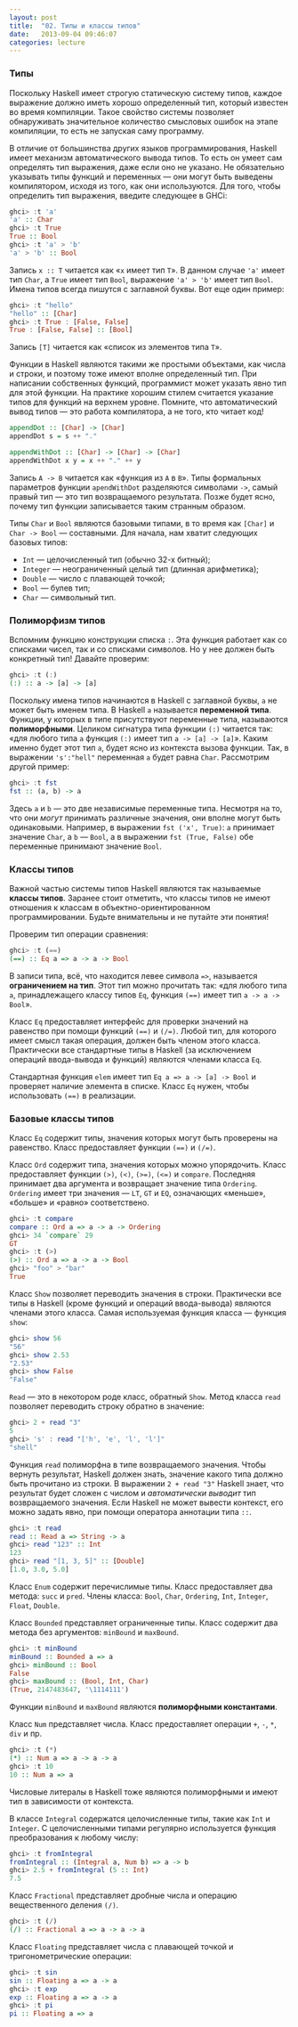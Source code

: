```yaml
---
layout: post
title:  "02. Типы и классы типов"
date:   2013-09-04 09:46:07
categories: lecture
---
```


### Типы

Поскольку Haskell имеет строгую статическую систему типов, каждое выражение должно иметь хорошо определенный
тип, который известен во время компиляции. Такое свойство системы позволяет обнаруживать значительное количество
смысловых ошибок на этапе компиляции, то есть не запуская саму программу.

В отличие от большинства других языков программирования, Haskell имеет механизм автоматического вывода типов.
То есть он умеет сам определять тип выражения, даже если оно не указано. Не обязательно указывать типы функций
и переменных — они могут быть выведены компилятором, исходя из того, как они используются. Для того, чтобы определить
тип выражения, введите следующее в GHCi:

```haskell
ghci> :t 'a'
'a' :: Char
ghci> :t True
True :: Bool
ghci> :t 'a' > 'b'
'a' > 'b' :: Bool
```

Запись `x :: T` читается как «`x` имеет тип `T`». В данном случае `'a'` имеет тип `Char`, a `True` имеет тип `Bool`,
выражение `'a' > 'b'` имеет тип `Bool`. Имена типов всегда пишутся с заглавной буквы. Вот еще один пример:

```haskell
ghci> :t "hello"
"hello" :: [Char]
ghci> :t True : [False, False]
True : [False, False] :: [Bool]
```

Запись `[T]` читается как «список из элементов типа `T`».

Функции в Haskell являются такими же простыми объектами, как числа и строки, и поэтому тоже имеют вполне определенный тип.
При написании собственных функций, программист может указать явно тип для этой функции. На практике хорошим стилем считается
указание типов для функций на верхнем уровне. Помните, что автоматический вывод типов — это работа компилятора, а не
того, кто читает код!

```haskell
appendDot :: [Char] -> [Char]
appendDot s = s ++ "."

appendWithDot :: [Char] -> [Char] -> [Char]
appendWithDot x y = x ++ "." ++ y
```

Запись `A -> B` читается как «функция из `A` в `B`». Типы формальных параметров функции `apendWithDot` разделяются символами `->`,
самый правый тип — это тип возвращаемого результата. Позже будет ясно, почему тип функции записывается таким странным образом.

Типы `Char` и `Bool` являются базовыми типами, в то время как `[Char]` и `Char -> Bool` — составными.
Для начала, нам хватит следующих базовых типов:

* `Int` — целочисленный тип (обычно 32-х битный);
* `Integer` — неограниченный целый тип (длинная арифметика);
* `Double` — число с плавающей точкой;
* `Bool` — булев тип;
* `Char` — символьный тип.

### Полиморфизм типов

Вспомним функцию конструкции списка `:`. Эта функция работает как со списками чисел, так и со списками символов. Но у нее должен быть
конкретный тип! Давайте проверим:

```haskell
ghci> :t (:)
(:) :: a -> [a] -> [a]
```

Поскольку имена типов начинаются в Haskell с заглавной буквы, `a` не может быть именем типа. В Haskell `a` называется **переменной типа**.
Функции, у которых в типе присутствуют переменные типа, называются **полиморфными**. Целиком сигнатура типа функции `(:)` читается так:
«для любого типа `a` функция `(:)` имеет тип `a -> [a] -> [a]`». Каким именно будет этот тип `a`, будет ясно из контекста вызова функции.
Так, в выражении `'s':"hell"` переменная `a` будет равна `Char`. Рассмотрим другой пример:

```haskell
ghci> :t fst
fst :: (a, b) -> a
```

Здеcь `a` и `b` — это две независимые переменные типа. Несмотря на то, что они *могут* принимать различные значения, они вполне могут
быть одинаковыми. Например, в выражении `fst ('x', True)`: `a` принимает значение `Char`, а `b` — `Bool`, а в выражении
`fst (True, False)` обе переменные принимают значение `Bool`.

### Классы типов

Важной частью системы типов Haskell являются так называемые **классы типов**. Заранее стоит отметить, что классы типов не имеют отношения
к классам в объектно-ориентированном программировании. Будьте внимательны и не путайте эти понятия!

Проверим тип операции сравнения:

```haskell
ghci> :t (==)
(==) :: Eq a => a -> a -> Bool
```

В записи типа, всё, что находится левее символа `=>`, называется **ограничением на тип**. Этот тип можно прочитать так:
«для любого типа `a`, принадлежащего классу типов `Eq`, функция `(==)` имеет тип `a -> a -> Bool`».

Класс `Eq` предоставляет интерфейс для проверки значений на равенство при помощи функций `(==)` и `(/=)`. Любой тип, для которого
имеет смысл такая операция, должен быть членом этого класса. Практически все стандартные типы в Haskell (за исключением операций
ввода-вывода и функций) являются членами класса `Eq`.

Стандартная функция `elem` имеет тип `Eq a => a -> [a] -> Bool` и проверяет наличие элемента в списке. Класс `Eq` нужен, чтобы
использовать `(==)` в реализации.

### Базовые классы типов

Класс `Eq` содержит типы, значения которых могут быть проверены на равенство. Класс предоставляет функции `(==)` и `(/=)`. 

Класс `Ord` содержит типа, значения которых можно упорядочить. Класс предоставляет функции `(>)`, `(<)`, `(>=)`, `(<=)` и
`compare`. Последняя принимает два аргумента и возвращает значение типа `Ordering`. `Ordering` имеет три значения — `LT`, `GT` и `EQ`,
означающих «меньше», «больше» и «равно» соответствено.

```haskell
ghci> :t compare
compare :: Ord a => a -> a -> Ordering
ghci> 34 `compare` 29
GT
ghci> :t (>)
(>) :: Ord a => a -> a -> Bool
ghci> "foo" > "bar"
True
```

Класс `Show` позволяет переводить значения в строки. Практически все типы в Haskell (кроме функций и операций ввода-вывода) являются
членами этого класса. Самая используемая функция класса — функция `show`:

```haskell
ghci> show 56
"56"
ghci> show 2.53
"2.53"
ghci> show False
"False"
```

`Read` — это в некотором роде класс, обратный `Show`. Метод класса `read` позволяет переводить строку обратно в значение:

```haskell
ghci> 2 + read "3"
5
ghci> 's' : read "['h', 'e', 'l', 'l']"
"shell"
```

Функция `read` полиморфна в типе возвращаемого значения. Чтобы вернуть результат, Haskell должен знать, значение какого типа должно быть
прочитано из строки. В выражении `2 + read "3"` Haskell знает, что результат будет сложен с числом и *автоматически выводит* тип возвращаемого
значения. Если Haskell не может вывести контекст, его можно задать явно, при помощи оператора аннотации типа `::`.

```haskell
ghci> :t read
read :: Read a => String -> a
ghci> read "123" :: Int
123
ghci> read "[1, 3, 5]" :: [Double]
[1.0, 3.0, 5.0]
```

Класс `Enum` содержит перечислимые типы. Класс предоставляет два метода: `succ` и `pred`. Члены класса:
`Bool`, `Char`, `Ordering`, `Int`, `Integer`, `Float`, `Double`.

Класс `Bounded` представляет ограниченные типы. Класс содержит два метода без аргументов: `minBound` и `maxBound`.

```haskell
ghci> :t minBound
minBound :: Bounded a => a
ghci> minBound :: Bool
False
ghci> maxBound :: (Bool, Int, Char)
(True, 2147483647, '\1114111')
```

Функции `minBound` и `maxBound` являются **полиморфными константами**.

Класс `Num` представляет числа. Класс предоставляет операции `+`, `-`, `*`, `div` и пр.

```haskell
ghci> :t (*)
(*) :: Num a => a -> a -> a
ghci> :t 10
10 :: Num a => a
```

Числовые литералы в Haskell тоже являются полиморфными и имеют тип в зависимости от контекста.

В классе `Integral` содержатся целочисленные типы, такие как `Int` и `Integer`. С целочисленными
типами регулярно используется функция преобразования к любому числу:

```haskell
ghci> :t fromIntegral
fromIntegral :: (Integral a, Num b) => a -> b
ghci> 2.5 + fromIntegral (5 :: Int)
7.5
```

Класс `Fractional` представляет дробные числа и операцию вещественного деления `(/)`.

```haskell
ghci> :t (/)
(/) :: Fractional a => a -> a -> a
```

Класс `Floating` представляет числа с плавающей точкой и тригонометрические операции:

```haskell
ghci> :t sin
sin :: Floating a => a -> a
ghci> :t exp
exp :: Floating a => a -> a
ghci> :t pi
pi :: Floating a => a
```

